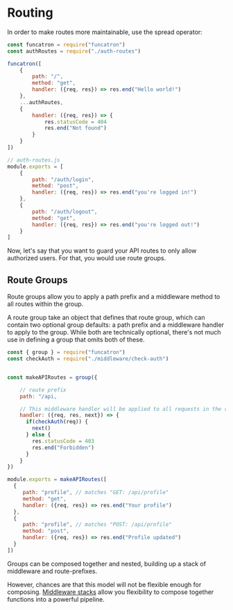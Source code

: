 # Routing

In order to make routes more maintainable, use the spread operator:

```javascript
const funcatron = require("funcatron")
const authRoutes = require("./auth-routes")

funcatron([
    {
        path: "/",
        method: "get",
        handler: ({req, res}) => res.end("Hello world!")
    },
    ...authRoutes,
    {
        handler: ({req, res}) => {
            res.statusCode = 404
            res.end("Not found")
        }
    }
])
```

```javascript
// auth-routes.js
module.exports = [
    {
        path: "/auth/login",
        method: "post",
        handler: ({req, res}) => res.end("you're logged in!")
    }, 
    {
        path: "/auth/logout",
        method: "get",
        handler: ({req, res}) => res.end("you're logged out!")
    }
]
```

Now, let's say that you want to guard your API routes to only allow authorized users. For that, you would use route groups.

## Route Groups

Route groups allow you to apply a path prefix and a middleware method to all routes within the group.

A route group take an object that defines that route group, which can contain two optional group defaults: a path prefix and a middleware handler to apply to the group. While both are technically optional, there's not much use in defining a group that omits both of these.

```javascript
const { group } = require("funcatron")
const checkAuth = require("./middleware/check-auth")


const makeAPIRoutes = group({

    // route prefix
    path: "/api,

    // This middleware handler will be applied to all requests in the route group
    handler: ({req, res, next}) => {
      if(checkAuth(req)) {
        next()
      } else {
        res.statusCode = 403
        res.end("Forbidden")
      }
    }
})

module.exports = makeAPIRoutes([
  {
     path: "profile", // matches "GET: /api/profile"
     method: "get",
     handler: ({req, res}) => res.end("Your profile")
  },
  {
     path: "profile", // matches "POST: /api/profile"
     method: "post",
     handler: ({req, res}) => res.end("Profile updated")
  }
])
```

Groups can be composed together and nested, building up a stack of middleware and route-prefixes.

However, chances are that this model will not be flexible enough for composing. [Middleware stacks](/route-middleware.md) allow you flexibility to compose together functions into a powerful pipeline.


